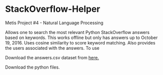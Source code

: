 # StackOverflow-Helper

Metis Project #4 - Natural Language Processing

Allows one to search the most relevant Python StackOverflow answers based on keywords. This works offline but only has answers up to October 19, 2016. Uses cosine similarity to score keyword matching. Also provides the users associated with the answers.
To use

Download the answers.csv dataset from [here.](https://www.kaggle.com/stackoverflow/pythonquestions)

Download the python files.
